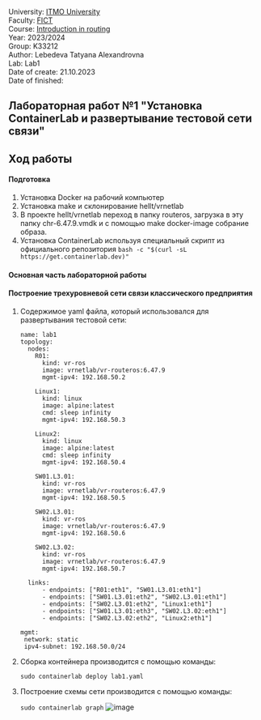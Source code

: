 University: [ITMO University](https://itmo.ru/ru/)  
Faculty: [FICT](https://fict.itmo.ru)     
Course: [Introduction in routing](https://github.com/itmo-ict-faculty/introduction-in-routing)     
Year: 2023/2024     
Group: K33212      
Author: Lebedeva Tatyana Alexandrovna      
Lab: Lab1       
Date of create: 21.10.2023       
Date of finished:        

## Лабораторная работ №1 "Установка ContainerLab и развертывание тестовой сети связи"    
## <a>Ход работы</a>   
#### <a>Подготовка</a>   
1. Установка Docker на рабочий компьютер
2. Установка make и склонирование hellt/vrnetlab
3. В проекте hellt/vrnetlab переход в папку routeros, загрузка в эту папку chr-6.47.9.vmdk и с помощью make docker-image собрание образа.
4. Установка ContainerLab используя специальный скрипт из официального репозитория
   ```bash -c "$(curl -sL https://get.containerlab.dev)"```
#### <a>Основная часть лабораторной работы</a>  
#### <a>Построение трехуровневой сети связи классического предприятия</a>  
1. Содержимое yaml файла, который использовался для развертывания тестовой сети:
    ```
    name: lab1
    topology:
      nodes:
        R01:
          kind: vr-ros
          image: vrnetlab/vr-routeros:6.47.9
          mgmt-ipv4: 192.168.50.2

        Linux1:
          kind: linux
          image: alpine:latest
          cmd: sleep infinity
          mgmt-ipv4: 192.168.50.3

        Linux2:
          kind: linux
          image: alpine:latest
          cmd: sleep infinity
          mgmt-ipv4: 192.168.50.4
      
        SW01.L3.01:
          kind: vr-ros
          image: vrnetlab/vr-routeros:6.47.9
          mgmt-ipv4: 192.168.50.5

        SW02.L3.01:
          kind: vr-ros
          image: vrnetlab/vr-routeros:6.47.9
          mgmt-ipv4: 192.168.50.6

        SW02.L3.02:
          kind: vr-ros
          image: vrnetlab/vr-routeros:6.47.9
          mgmt-ipv4: 192.168.50.7

      links:
          - endpoints: ["R01:eth1", "SW01.L3.01:eth1"]
          - endpoints: ["SW01.L3.01:eth2", "SW02.L3.01:eth1"]
          - endpoints: ["SW02.L3.01:eth2", "Linux1:eth1"]
          - endpoints: ["SW01.L3.01:eth3", "SW02.L3.02:eth1"]
          - endpoints: ["SW02.L3.02:eth2", "Linux2:eth1"]

    mgmt:
     network: static
     ipv4-subnet: 192.168.50.0/24
    ```
3. Сборка контейнера производится с помощью команды:

   ```sudo containerlab deploy lab1.yaml```
5. Построение схемы сети производится с помощью команды:

   ```sudo containerlab graph```
![image](https://github.com/tanyalebedeva/2023_2024-introduction_in_routing-k33212-lebedeva_t_a/assets/90707032/315932fe-de76-4dcb-acb9-1694814c7125)

